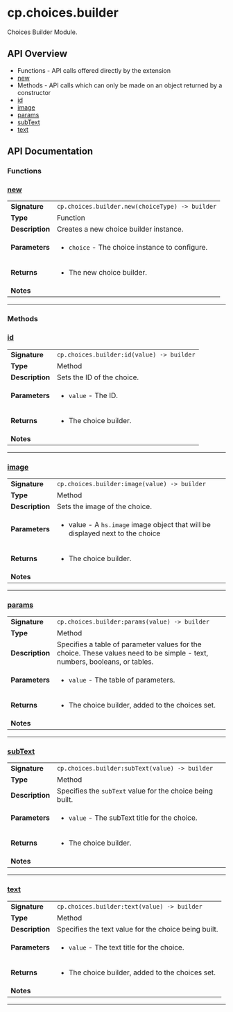 # cp.choices.builder

Choices Builder Module.

## API Overview
* Functions - API calls offered directly by the extension
 * [new](#new)
* Methods - API calls which can only be made on an object returned by a constructor
 * [id](#id)
 * [image](#image)
 * [params](#params)
 * [subText](#subtext)
 * [text](#text)

## API Documentation

### Functions


### [new](#new)

|                                             |                                                                                     |
| --------------------------------------------|-------------------------------------------------------------------------------------|
| **Signature**                               | `cp.choices.builder.new(choiceType) -> builder`                                                                    |
| **Type**                                    | Function                                                                     |
| **Description**                             | Creates a new choice builder instance.                                                                     |
| **Parameters**                              | <ul><li>`choice`	- The choice instance to configure.</li></ul> |
| **Returns**                                 | <ul><li>The new choice builder.</li></ul>          |
| **Notes**                                   | <ul></ul>                |

---
### Methods


### [id](#id)

|                                             |                                                                                     |
| --------------------------------------------|-------------------------------------------------------------------------------------|
| **Signature**                               | `cp.choices.builder:id(value) -> builder`                                                                    |
| **Type**                                    | Method                                                                     |
| **Description**                             | Sets the ID of the choice.                                                                     |
| **Parameters**                              | <ul><li>`value` - The ID.</li></ul> |
| **Returns**                                 | <ul><li>The choice builder.</li></ul>          |
| **Notes**                                   | <ul></ul>                |

---

### [image](#image)

|                                             |                                                                                     |
| --------------------------------------------|-------------------------------------------------------------------------------------|
| **Signature**                               | `cp.choices.builder:image(value) -> builder`                                                                    |
| **Type**                                    | Method                                                                     |
| **Description**                             | Sets the image of the choice.                                                                     |
| **Parameters**                              | <ul><li>value - A `hs.image` image object that will be displayed next to the choice</li></ul> |
| **Returns**                                 | <ul><li>The choice builder.</li></ul>          |
| **Notes**                                   | <ul></ul>                |

---

### [params](#params)

|                                             |                                                                                     |
| --------------------------------------------|-------------------------------------------------------------------------------------|
| **Signature**                               | `cp.choices.builder:params(value) -> builder`                                                                    |
| **Type**                                    | Method                                                                     |
| **Description**                             | Specifies a table of parameter values for the choice. These values need to be simple - text, numbers, booleans, or tables.                                                                     |
| **Parameters**                              | <ul><li>`value`	- The table of parameters.</li></ul> |
| **Returns**                                 | <ul><li>The choice builder, added to the choices set.</li></ul>          |
| **Notes**                                   | <ul></ul>                |

---

### [subText](#subtext)

|                                             |                                                                                     |
| --------------------------------------------|-------------------------------------------------------------------------------------|
| **Signature**                               | `cp.choices.builder:subText(value) -> builder`                                                                    |
| **Type**                                    | Method                                                                     |
| **Description**                             | Specifies the `subText` value for the choice being built.                                                                     |
| **Parameters**                              | <ul><li>`value`	- The subText title for the choice.</li></ul> |
| **Returns**                                 | <ul><li>The choice builder.</li></ul>          |
| **Notes**                                   | <ul></ul>                |

---

### [text](#text)

|                                             |                                                                                     |
| --------------------------------------------|-------------------------------------------------------------------------------------|
| **Signature**                               | `cp.choices.builder:text(value) -> builder`                                                                    |
| **Type**                                    | Method                                                                     |
| **Description**                             | Specifies the text value for the choice being built.                                                                     |
| **Parameters**                              | <ul><li>`value`	- The text title for the choice.</li></ul> |
| **Returns**                                 | <ul><li>The choice builder, added to the choices set.</li></ul>          |
| **Notes**                                   | <ul></ul>                |

---

